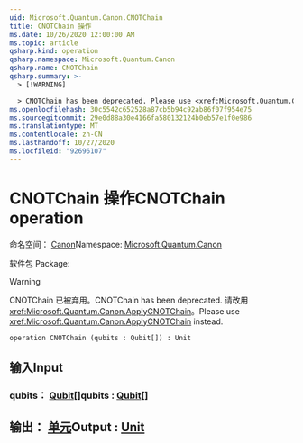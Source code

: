 ```yaml
---
uid: Microsoft.Quantum.Canon.CNOTChain
title: CNOTChain 操作
ms.date: 10/26/2020 12:00:00 AM
ms.topic: article
qsharp.kind: operation
qsharp.namespace: Microsoft.Quantum.Canon
qsharp.name: CNOTChain
qsharp.summary: >-
  > [!WARNING]

  > CNOTChain has been deprecated. Please use <xref:Microsoft.Quantum.Canon.ApplyCNOTChain> instead.
ms.openlocfilehash: 30c5542c652528a87cb5b94c92ab86f07f954e75
ms.sourcegitcommit: 29e0d88a30e4166fa580132124b0eb57e1f0e986
ms.translationtype: MT
ms.contentlocale: zh-CN
ms.lasthandoff: 10/27/2020
ms.locfileid: "92696107"
---
```

# <a name="cnotchain-operation"></a><span data-ttu-id="063c3-102">CNOTChain 操作</span><span class="sxs-lookup"><span data-stu-id="063c3-102">CNOTChain operation</span></span>

<span data-ttu-id="063c3-103">命名空间： [Canon](xref:Microsoft.Quantum.Canon)</span><span class="sxs-lookup"><span data-stu-id="063c3-103">Namespace: [Microsoft.Quantum.Canon](xref:Microsoft.Quantum.Canon)</span></span>

<span data-ttu-id="063c3-104">软件包 [](https://nuget.org/packages/)</span><span class="sxs-lookup"><span data-stu-id="063c3-104">Package: [](https://nuget.org/packages/)</span></span>


> [!WARNING]
> <span data-ttu-id="063c3-105">CNOTChain 已被弃用。</span><span class="sxs-lookup"><span data-stu-id="063c3-105">CNOTChain has been deprecated.</span></span> <span data-ttu-id="063c3-106">请改用 <xref:Microsoft.Quantum.Canon.ApplyCNOTChain>。</span><span class="sxs-lookup"><span data-stu-id="063c3-106">Please use <xref:Microsoft.Quantum.Canon.ApplyCNOTChain> instead.</span></span>



```qsharp
operation CNOTChain (qubits : Qubit[]) : Unit
```


## <a name="input"></a><span data-ttu-id="063c3-107">输入</span><span class="sxs-lookup"><span data-stu-id="063c3-107">Input</span></span>

### <a name="qubits--qubit"></a><span data-ttu-id="063c3-108">qubits： [Qubit](xref:microsoft.quantum.lang-ref.qubit)[]</span><span class="sxs-lookup"><span data-stu-id="063c3-108">qubits : [Qubit](xref:microsoft.quantum.lang-ref.qubit)[]</span></span>





## <a name="output--unit"></a><span data-ttu-id="063c3-109">输出： [单元](xref:microsoft.quantum.lang-ref.unit)</span><span class="sxs-lookup"><span data-stu-id="063c3-109">Output : [Unit](xref:microsoft.quantum.lang-ref.unit)</span></span>

